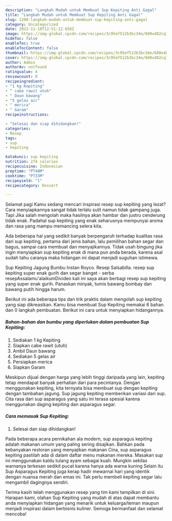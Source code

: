 ```yaml
---
description: "Langkah Mudah untuk Membuat Sup Kepiting Anti Gagal"
title: "Langkah Mudah untuk Membuat Sup Kepiting Anti Gagal"
slug: 1200-langkah-mudah-untuk-membuat-sup-kepiting-anti-gagal
category: Uncategorized
date: 2022-11-18T12:51:12.656Z
image: https://img-global.cpcdn.com/recipes/3c95ef512b3bc34e/680x482cq70/sup-kepiting-foto-resep-utama.jpg
hideToc: false
enableToc: true
enableTocContent: false
thumbnail: https://img-global.cpcdn.com/recipes/3c95ef512b3bc34e/680x482cq70/sup-kepiting-foto-resep-utama.jpg
cover: https://img-global.cpcdn.com/recipes/3c95ef512b3bc34e/680x482cq70/sup-kepiting-foto-resep-utama.jpg
author: Admin
authorAv: notfound
ratingvalue: 4
reviewcount: 8
recipeingredient:
- "1 kg Kepiting"
- " cabe rawit utuh"
- " Daun bawang"
- "5 gelas air"
- " merica"
- " Garam"
recipeinstructions:

- "Selesai dan siap dihidangkan!"
categories:
- Resep
tags:
- sup
- kepiting

katakunci: sup kepiting 
nutrition: 274 calories
recipecuisine: Indonesian
preptime: "PT40M"
cooktime: "PT33M"
recipeyield: "1"
recipecategory: Dessert

---
```



Selamat pagi Kamu sedang mencari inspirasi resep sup kepiting yang lezat? Cara menyiapkannya sangat tidak terlalu sulit namun tidak gampang juga. Tapi Jika salah mengolah maka hasilnya akan hambar dan justru cenderung tidak enak. Padahal sup kepiting yang enak seharusnya mempunyai aroma dan rasa yang mampu memancing selera kita.


Ada beberapa hal yang sedikit banyak berpengaruh terhadap kualitas rasa dari sup kepiting, pertama dari jenis bahan, lalu pemilihan bahan segar dan bagus, sampai cara membuat dan menyajikannya. Tidak usah bingung jika ingin menyiapkan sup kepiting enak di mana pun anda berada, karena asal sudah tahu caranya maka hidangan ini dapat menjadi suguhan istimewa.

Sup Kepiting Jagung Bumbu Instan Royco. Resep Salsabilla. resep sup kepiting super enak gurih dan segar banget - serba resepAssalamu&#39;alaikumDivideo kali ini saya akan berbagi resep sup kepiting yang super enak gurih. Panaskan minyak, tumis bawang bombay dan bawang putih hingga harum.


Berikut ini ada beberapa tips dan trik praktis dalam mengolah sup kepiting yang siap dikreasikan. Kamu bisa membuat Sup Kepiting memakai 6 bahan dan 0 langkah pembuatan. Berikut ini cara untuk menyiapkan hidangannya.

<!--inarticleads1-->

##### Bahan-bahan dan bumbu yang diperlukan dalam pembuatan Sup Kepiting:

1. Sediakan 1 kg Kepiting
1. Siapkan  cabe rawit (utuh)
1. Ambil  Daun bawang
1. Sediakan 5 gelas air
1. Persiapkan  merica
1. Siapkan  Garam


Meskipun dijual dengan harga yang lebih tinggi daripada yang lain, kepiting tetap mendapat banyak perhatian dari para pecintanya. Dengan menggunakan kepiting, kita ternyata bisa membuat sup dengan kepiting dengan tambahan jagung. Sup jagung kepiting memberikan variasi dari sup. Cita rasa dari sup asparagus yang satu ini terasa spesial karena menggunakan daging kepiting dan asparagus segar. 

<!--inarticleads2-->

##### Cara memasak Sup Kepiting:


1. Selesai dan siap dihidangkan!

Pada beberapa acara pernikahan ala modern, sup asparagus kepiting adalah makanan umum yang paling sering disajikan. Bahkan pada kebanyakan restoran yang menyajikan makanan Cina, sup asparagus kepiting pastilah ada di dalam daftar menu makanan mereka. Masakan sup ini menggunakan kaldu tulang ayam sebagai kuah. Mungkin sekilas warnanya terkesan sedikit pucat karena hanya ada warna kuning Selain itu Sup Asparagus Kepiting juga kerap hadir mewarnai hari yang identik dengan nuansa merah dan emas ini. Tak perlu membeli kepiting segar lalu mengambil dagingnya sendiri. 

Terima kasih telah menggunakan resep yang tim kami tampilkan di sini. Harapan kami, olahan Sup Kepiting yang mudah di atas dapat membantu anda menyiapkan hidangan yang menarik untuk keluarga/teman maupun menjadi inspirasi dalam berbisnis kuliner. Semoga bermanfaat dan selamat mencoba!
